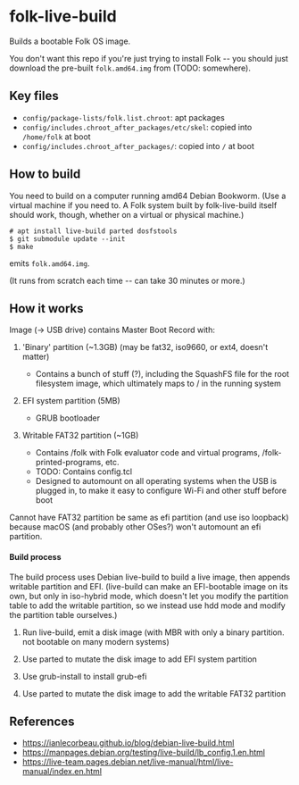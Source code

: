 # folk-live-build

Builds a bootable Folk OS image.

You don't want this repo if you're just trying to install Folk -- you
should just download the pre-built `folk.amd64.img` from (TODO:
somewhere).

## Key files

- `config/package-lists/folk.list.chroot`: apt packages
- `config/includes.chroot_after_packages/etc/skel`: copied into `/home/folk` at boot
- `config/includes.chroot_after_packages/`: copied into `/` at boot

## How to build

You need to build on a computer running amd64 Debian Bookworm. (Use a
virtual machine if you need to. A Folk system built by folk-live-build
itself should work, though, whether on a virtual or physical machine.)

```
# apt install live-build parted dosfstools
$ git submodule update --init
$ make
```

emits `folk.amd64.img`.

(It runs from scratch each time -- can take 30 minutes or more.)

## How it works

Image (-> USB drive) contains Master Boot Record with:

1. 'Binary' partition (~1.3GB) (may be fat32, iso9660, or ext4, doesn't matter)
   - Contains a bunch of stuff (?), including the SquashFS file for
     the root filesystem image, which ultimately maps to / in the
     running system

2. EFI system partition (5MB)
   - GRUB bootloader

3. Writable FAT32 partition (~1GB)
   - Contains /folk with Folk evaluator code and virtual programs,
     /folk-printed-programs, etc.
   - TODO: Contains config.tcl
   - Designed to automount on all operating systems when the USB is
     plugged in, to make it easy to configure Wi-Fi and other stuff
     before boot

Cannot have FAT32 partition be same as efi partition (and use iso
loopback) because macOS (and probably other OSes?) won't automount an
efi partition.

#### Build process

The build process uses Debian live-build to build a live image, then
appends writable partition and EFI. (live-build can make an
EFI-bootable image on its own, but only in iso-hybrid mode, which
doesn't let you modify the partition table to add the writable
partition, so we instead use hdd mode and modify the partition table
ourselves.)

1. Run live-build, emit a disk image (with MBR with only a binary
   partition. not bootable on many modern systems)

2. Use parted to mutate the disk image to add EFI system partition

3. Use grub-install to install grub-efi

4. Use parted to mutate the disk image to add the writable FAT32 partition

## References

- <https://ianlecorbeau.github.io/blog/debian-live-build.html>
- <https://manpages.debian.org/testing/live-build/lb_config.1.en.html>
- <https://live-team.pages.debian.net/live-manual/html/live-manual/index.en.html>
